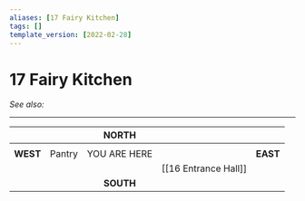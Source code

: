 ```yaml
---
aliases: [17 Fairy Kitchen]
tags: []
template_version: [2022-02-28]
---
```

# 17 Fairy Kitchen
*See also:* 
___
|          |        |    NORTH     |     |          |
|:-------- |:------ |:------------:| ---:| --------:|
|          |        |              |     |          |
| **WEST** | Pantry | YOU ARE HERE |     | **EAST** |
|          |        |              | [[16 Entrance Hall]]    |          |
|          |        |  **SOUTH**   |     |          |